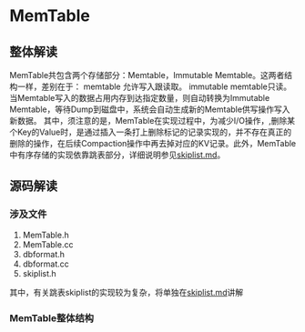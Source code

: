 # MemTable
## 整体解读
MemTable共包含两个存储部分：Memtable，Immutable Memtable。这两者结构一样，差别在于：
memtable 允许写入跟读取。
immutable memtable只读。
当Memtable写入的数据占用内存到达指定数量，则自动转换为Immutable Memtable，等待Dump到磁盘中，系统会自动生成新的Memtable供写操作写入新数据。
其中，须注意的是，MemTable在实现过程中，为减少I/O操作，,删除某个Key的Value时，是通过插入一条打上删除标记的记录实现的，并不存在真正的删除的操作，在后续Compaction操作中再去掉对应的KV记录。此外，MemTable中有序存储的实现依靠跳表部分，详细说明参见[skiplist.md](skiplist.md)。
## 源码解读
### 涉及文件

1. MemTable.h
2. MemTable.cc
3. dbformat.h
4. dbformat.cc
5. skiplist.h

其中，有关跳表skiplist的实现较为复杂，将单独在[skiplist.md](skiplist.md)讲解

### MemTable整体结构

